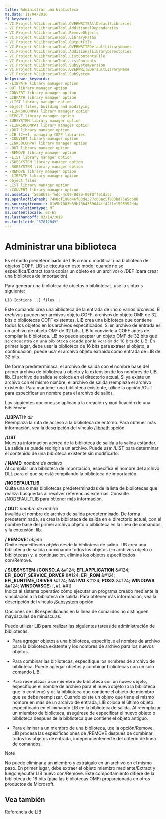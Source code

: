```yaml
---
title: Administrar una biblioteca
ms.date: 11/04/2016
f1_keywords:
- VC.Project.VCLibrarianTool.OVERWRITEAllDefaultLibraries
- VC.Project.VCLibrarianTool.AdditionalDependencies
- VC.Project.VCLibrarianTool.RemoveObjects
- VC.Project.VCLibrarianTool.LibraryPaths
- VC.Project.VCLibrarianTool.OutputFile
- VC.Project.VCLibrarianTool.OVERWRITEDefaultLibraryNames
- VC.Project.VCLibrarianTool.AdditionalLibraryDirectories
- VC.Project.VCLibrarianTool.ListContentsFile
- VC.Project.VCLibrarianTool.ListContents
- VC.Project.VCLibrarianTool.SubSystemVersion
- VC.Project.VCLibrarianTool.OVERWRITEDefaultLibraryName
- VC.Project.VCLibrarianTool.SubSystem
helpviewer_keywords:
- /LIBPATH library manager option
- OUT library manager option
- CONVERT library manager option
- LIBPATH library manager option
- /LIST library manager option
- object files, building and modifying
- -LINK50COMPAT library manager option
- REMOVE library manager option
- SUBSYSTEM library manager option
- /LINK50COMPAT library manager option
- /OUT library manager option
- LIB [C++], managing COFF libraries
- -CONVERT library manager option
- LINK50COMPAT library manager option
- -OUT library manager option
- -REMOVE library manager option
- -LIST library manager option
- /SUBSYSTEM library manager option
- -SUBSYSTEM library manager option
- /REMOVE library manager option
- -LIBPATH library manager option
- object files
- LIST library manager option
- /CONVERT library manager option
ms.assetid: f56a8b85-fbdc-4c09-8d8e-00f0ffe1da53
ms.openlocfilehash: 74b8cf198d46f83de327c68ac5f883bd75e5db80
ms.sourcegitcommit: 8105b7003b89b73b4359644ff4281e1595352dda
ms.translationtype: MT
ms.contentlocale: es-ES
ms.lasthandoff: 03/14/2019
ms.locfileid: "57812049"
---
```

# <a name="managing-a-library"></a>Administrar una biblioteca

Es el modo predeterminado de LIB crear o modificar una biblioteca de objetos COFF. LIB se ejecuta en este modo, cuando no se especifica/Extract (para copiar un objeto en un archivo) o /DEF (para crear una biblioteca de importación).

Para generar una biblioteca de objetos o bibliotecas, use la sintaxis siguiente:

```
LIB [options...] files...
```

Este comando crea una biblioteca de la entrada de uno o varios *archivos*. El *archivos* pueden ser archivos objeto COFF, archivos de objeto OMF de 32 bits o bibliotecas COFF existentes. LIB crea una biblioteca que contiene todos los objetos en los archivos especificados. Si un archivo de entrada es un archivo de objeto OMF de 32 bits, LIB lo convierte a COFF antes de compilar la biblioteca. LIB no puede aceptar un objeto OMF de 32 bits que se encuentra en una biblioteca creada por la versión de 16 bits de LIB. En primer lugar, debe usar la biblioteca de 16 bits para extraer el objeto; a continuación, puede usar el archivo objeto extraído como entrada de LIB de 32 bits.

De forma predeterminada, el archivo de salida con el nombre base del primer archivo de biblioteca u objeto y la extensión de los nombres de LIB. lib. El archivo de salida se coloca en el directorio actual. Si ya existe un archivo con el mismo nombre, el archivo de salida reemplaza el archivo existente. Para mantener una biblioteca existente, utilice la opción /OUT para especificar un nombre para el archivo de salida.

Las siguientes opciones se aplican a la creación y modificación de una biblioteca:

**/LIBPATH:** *dir*<br/>
Reemplaza la ruta de acceso a la biblioteca de entorno. Para obtener más información, vea la descripción del vínculo [/libpath](libpath-additional-libpath.md) opción.

**/LIST**<br/>
Muestra información acerca de la biblioteca de salida a la salida estándar. La salida se puede redirigir a un archivo. Puede usar /LIST para determinar el contenido de una biblioteca existente sin modificarlo.

**/ NAME:** *nombre de archivo*<br/>
Al compilar una biblioteca de importación, especifica el nombre del archivo DLL para el que se está compilando la biblioteca de importación.

**/NODEFAULTLIB**<br/>
Quita una o más bibliotecas predeterminadas de la lista de bibliotecas que realiza búsquedas al resolver referencias externas. Consulte [/NODEFAULTLIB](nodefaultlib-ignore-libraries.md) para obtener más información.

**/ OUT:** *nombre de archivo*<br/>
Invalida el nombre de archivo de salida predeterminado. De forma predeterminada, se crea la biblioteca de salida en el directorio actual, con el nombre base del primer archivo objeto o biblioteca en la línea de comandos y la extensión. lib.

**/ REMOVE:** *objeto*<br/>
Omite especificado *objeto* desde la biblioteca de salida. LIB crea una biblioteca de salida combinando todos los objetos (en archivos objeto o bibliotecas) y, a continuación, elimina los objetos especificados con/Remove.

**/ SUBSYSTEM:**{**CONSOLA** &AMP;#124; **EFI_APPLICATION** &AMP;#124; **EFI_BOOT_SERVICE_DRIVER** &AMP;#124; **EFI_ROM** &AMP;#124; **EFI_RUNTIME_DRIVER** &AMP;#124; **NATIVO** &AMP;#124; **POSIX** &AMP;#124; **WINDOWS** &AMP;#124; **WINDOWSCE**} [, #[. ##]]<br/>
Indica al sistema operativo cómo ejecutar un programa creado mediante la vinculación a la biblioteca de salida. Para obtener más información, vea la descripción del vínculo [/Subsystem](subsystem-specify-subsystem.md) opción.

Opciones de LIB especificadas en la línea de comandos no distinguen mayúsculas de minúsculas.

Puede utilizar LIB para realizar las siguientes tareas de administración de bibliotecas:

- Para agregar objetos a una biblioteca, especifique el nombre de archivo para la biblioteca existente y los nombres de archivo para los nuevos objetos.

- Para combinar las bibliotecas, especifique los nombres de archivo de biblioteca. Puede agregar objetos y combinar bibliotecas con un solo comando LIB.

- Para reemplazar a un miembro de biblioteca con un nuevo objeto, especifique el nombre de archivo para el nuevo objeto (o la biblioteca que lo contiene) y de la biblioteca que contiene el objeto de miembro que se debe reemplazar. Cuando existe un objeto que tiene el mismo nombre en más de un archivo de entrada, LIB coloca el último objeto especificado en el comando LIB en la biblioteca de salida. Al reemplazar un miembro de biblioteca, asegúrese de especificar el nuevo objeto o biblioteca después de la biblioteca que contiene el objeto antiguo.

- Para eliminar a un miembro de una biblioteca, use la opción/Remove. LIB procesa las especificaciones de /REMOVE después de combinar todos los objetos de entrada, independientemente del criterio de línea de comandos.

> [!NOTE]
>  No puede eliminar a un miembro y extráigalo en un archivo en el mismo paso. En primer lugar, debe extraer el objeto miembro mediante/Extract y luego ejecutar LIB nuevo con/Remove. Este comportamiento difiere de la biblioteca de 16 bits (para las bibliotecas OMF) proporcionada en otros productos de Microsoft.

## <a name="see-also"></a>Vea también

[Referencia de LIB](lib-reference.md)
